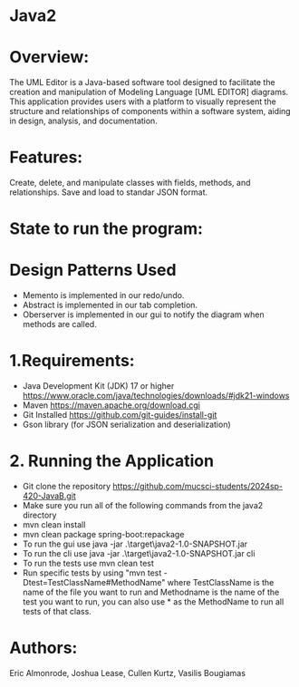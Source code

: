 # Java2
# Overview:

The UML Editor is a Java-based software tool designed to facilitate the creation and manipulation of Modeling Language [UML EDITOR] diagrams. 
This application provides users with a platform to visually represent the structure and relationships of components within a software system, 
aiding in design, analysis, and documentation.

# Features:

Create, delete, and manipulate classes with fields, methods, and relationships.
Save and load to standar JSON format.

# State to run the program:

# Design Patterns Used
- Memento is implemented in our redo/undo.
- Abstract is implemented in our tab completion.
- Oberserver is implemented in our gui to notify the diagram when methods are called.

# 1.Requirements: 

- Java Development Kit (JDK) 17 or higher https://www.oracle.com/java/technologies/downloads/#jdk21-windows
- Maven https://maven.apache.org/download.cgi
- Git Installed https://github.com/git-guides/install-git
- Gson library (for JSON serialization and deserialization)

# 2. Running the Application
- Git clone the repository https://github.com/mucsci-students/2024sp-420-JavaB.git
- Make sure you run all of the following commands from the java2 directory
- mvn clean install
- mvn clean package spring-boot:repackage
- To run the gui use java -jar .\target\java2-1.0-SNAPSHOT.jar
- To run the cli use java -jar .\target\java2-1.0-SNAPSHOT.jar cli
- To run the tests use mvn clean test
- Run specific tests by using "mvn test -Dtest=TestClassName#MethodName" where TestClassName is the name of the file you want to run and Methodname is the name of the test you want to run, you can also use * as the MethodName to run all tests of that class.

# Authors: 
   Eric Almonrode, Joshua Lease, Cullen Kurtz, Vasilis Bougiamas
